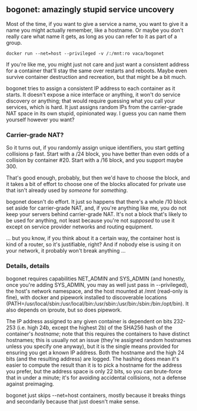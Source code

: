 ## bogonet: amazingly stupid service uncovery

Most of the time, if you want to give a service a name, you want to give it a name you might actually remember, like a hostname. Or maybe you don't really care what name it gets, as long as you can refer to it as part of a group.

    docker run --net=host --privileged -v /:/mnt:ro vaca/bogonet

If you're like me, you might just not care and just want a consistent address for a container that'll stay the same over restarts and reboots. Maybe even survive container destruction and recreation, but that might be a bit much.

bogonet tries to assign a consistent IP address to each container as it starts. It doesn't expose a nice interface or anything, it won't do service discovery or anything; that would require guessing what you call your services, which is hard. It just assigns random IPs from the carrier-grade NAT space in its own stupid, opinionated way. I guess you can name them yourself however you want?

### Carrier-grade NAT?

So it turns out, if you randomly assign unique identifiers, you start getting collisions p fast. Start with a /24 block, you have better than even odds of a collision by container #20. Start with a /16 block, and you support maybe 300.

That's good enough, probably, but then we'd have to choose the block, and it takes a bit of effort to choose one of the blocks allocated for private use that isn't already used by *someone* for *something*.

bogonet doesn't do effort. It just so happens that there's a whole /10 block set aside for carrier-grade NAT, and, if you're anything like me, you do not keep your servers behind carrier-grade NAT. It's not a block that's likely to be used for anything, not least because you're not *supposed* to use it except on service provider networks and routing equipment.

... but you know, if you think about it a certain way, the container host is kind of a router, so it's justifiable, right? And if nobody else is using it on your network, it probably won't break anything ...

### Details, details

bogonet requires capabilities NET\_ADMIN and SYS\_ADMIN (and honestly, once you're adding SYS\_ADMIN, you may as well just pass in --privileged), the host's network namespace, and the host mounted at /mnt (read-only is fine), with docker and pipework installed to discoverable locations (PATH=/usr/local/sbin:/usr/local/bin:/usr/sbin:/usr/bin:/sbin:/bin:/opt/bin). It also depends on iproute, but so does pipework.

The IP address assigned to any given container is dependent on bits 232-253 (i.e. high 24b, except the highest 2b) of the SHA256 hash of the container's *hostname*; note that this requires the containers to have distinct hostnames; this is usually not an issue (they're assigned random hostnames unless you specify one anyway), but it is the single means provided for ensuring you get a known IP address. Both the hostname and the high 24 bits (and the resulting address) are logged. The hashing does mean it's easier to compute the result than it is to pick a hostname for the address you prefer, but the address space is only 22 bits, so you can brute-force that in under a minute; it's for avoiding accidental collisions, not a defense against preimaging.

bogonet just skips --net=host containers, mostly because it breaks things and secondarily because that just doesn't make sense.
